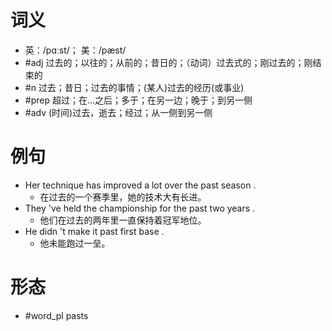 # 词义
- 英：/pɑːst/； 美：/pæst/
- #adj 过去的；以往的；从前的；昔日的；（动词）过去式的；刚过去的；刚结束的
- #n 过去；昔日；过去的事情；(某人)过去的经历(或事业)
- #prep 超过；在…之后；多于；在另一边；晚于；到另一侧
- #adv (时间)过去，逝去；经过；从一侧到另一侧
# 例句
- Her technique has improved a lot over the past season .
	- 在过去的一个赛季里，她的技术大有长进。
- They 've held the championship for the past two years .
	- 他们在过去的两年里一直保持着冠军地位。
- He didn 't make it past first base .
	- 他未能跑过一垒。
# 形态
- #word_pl pasts
